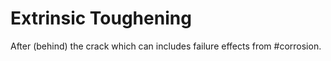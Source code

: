# Extrinsic Toughening

After (behind) the crack which can includes failure effects from #corrosion.